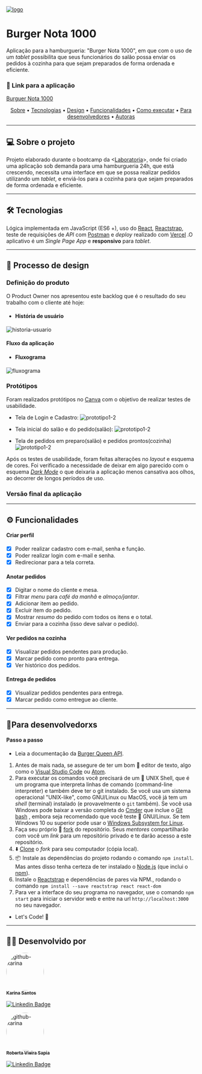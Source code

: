 <a href="https://burger-nota-1000.vercel.app/">
 <img src="src/img/logo.png" alt="logo"/>
 </a>

# Burger Nota 1000 

Aplicação para a hamburgueria: "Burger Nota 1000", em que com o uso de um _tablet_ possibilita que seus funcionários do salão possa enviar os pedidos à cozinha para que sejam preparados de forma ordenada e eficiente.
### :hamburger: Link para a aplicação
[Burguer Nota 1000](https://burger-nota-1000.vercel.app/)

<p align="center">
 <a href="#-sobre-o-projeto">Sobre</a> • 
 <a href="#-tecnologias">Tecnologias</a> • 
 <a href="#-processo-de-design">Design</a> • 
 <a href="#-funcionalidades">Funcionalidades</a> •
 <a href="#-para-desenvolvedorxs">Como executar</a> • 
 <a href="#-para-desenvolvedores">Para desenvolvedores</a> • 
 <a href="#-autoras">Autoras</a>   
</p>

---

## 💻 Sobre o projeto
Projeto elaborado durante o bootcamp da  <[Laboratoria](https://www.laboratoria.la/br)>, onde foi criado uma aplicação sob demanda para uma hamburgueria 24h, que está crescendo, necessita uma interface em que se possa realizar pedidos utilizando um _tablet_, e enviá-los para a cozinha para que sejam preparados de forma ordenada e eficiente.

---

## 🛠 Tecnologias
Lógica implementada em JavaScript (ES6 +), uso do [React](https://reactjs.org/), [Reactstrap](https://reactstrap.github.io/), teste de requisições de _API_ com [Postman](https://www.postman.com/) e _deploy_ realizado com [Vercel](https://vercel.com/) .O aplicativo é um _Single Page App_ e **responsivo** para _tablet_.

---

## 🎨 Processo de design

### Definição do produto

 O Product Owner nos apresentou este backlog que é o resultado do seu trabalho com o cliente até hoje:
 - #### História de usuário
![historia-usuario](src/img/hu.png)

#### Fluxo da aplicação
- #### Fluxograma
![fluxograma](https://trello-attachments.s3.amazonaws.com/6023ebbadd2840507fb61d9e/715x593/61a839874520f4a293b8ff242f1f32f3/image.png)

### Protótipos
  Foram realizados protótipos no [Canva]() com o objetivo de realizar testes de usabilidade.

- Tela de Login e Cadastro:
![prototipo1-2](src/img/proto1-2.png)

- Tela inicial do salão e do pedido(salão):
![prototipo1-2](src/img/proto3-4.png)

- Tela de pedidos em preparo(salão) e pedidos prontos(cozinha)
![prototipo1-2](src/img/proto5-6.png)

Após os testes de usabilidade, foram feitas alterações no _layout_ e esquema de cores. Foi verificado a necessidade de deixar em algo parecido com o esquema [_Dark_ _Mode_](https://en.wikipedia.org/wiki/Light-on-dark_color_scheme) o que deixaria a aplicação menos cansativa aos olhos, ao decorrer de longos períodos de uso.

### Versão final da aplicação


---

## ⚙️ Funcionalidades

#### Criar perfil

- [x] Poder realizar cadastro com e-mail, senha e função.
- [x] Poder realizar login com e-mail e senha.
- [x] Redirecionar para a tela correta.

#### Anotar pedidos

- [x] Digitar o nome do cliente e mesa.
- [x] Filtrar _menu_ para _café da manhã_ e _almoço/jantar_.
- [x] Adicionar item ao pedido.
- [x] Excluir item do pedido.
- [x] Mostrar _resumo_ do pedido com todos os itens e o total.
- [x] Enviar para a cozinha (isso deve salvar o pedido).

#### Ver pedidos na cozinha

- [x] Visualizar pedidos pendentes para produção.
- [x] Marcar pedido como pronto para entrega.
- [x] Ver histórico dos pedidos.

#### Entrega de pedidos

- [x] Visualizar pedidos pendentes para entrega.
- [x] Marcar pedido como entregue ao cliente.

---
## 🚀Para desenvolvedorxs
#### Passo a passo

- Leia a documentação da [Burger Queen API](https://lab-api-bq.herokuapp.com/api-docs/).


1. Antes de mais nada, se assegure de ter um bom :pencil: editor de texto, algo
   como o [Visual Studio Code](https://code.visualstudio.com/) ou [Atom](https://atom.io/).
2. Para executar os comandos você precisará de um :shell: UNIX Shell, que é um
   programa que interpreta linhas de comando (command-line interpreter) e também
   deve ter o git instalado. Se você usa um sistema operacional "UNIX-like",
   como GNU/Linux ou MacOS, você já tem um _shell_ (terminal) instalado (e
   provavelmente o `git` também). Se você usa Windows pode baixar a versão
   completa do [Cmder](https://cmder.net/) que inclue o [Git
   bash](https://git-scm.com/download/win) , embora seja recomendado que você
   teste :penguin: GNU/Linux. Se tem  Windows 10 ou superior pode usar o [Windows
   Subsystem for
   Linux](https://docs.microsoft.com/en-us/windows/wsl/install-win10).
3. Faça seu próprio :fork_and_knife:
   [fork](https://help.github.com/articles/fork-a-repo/) do repositório. Seus
   _mentores_ compartilharão com você um _link_ para um repositório privado e te
   darão acesso a este repositório.
4. :arrow_down: [Clone](https://help.github.com/articles/cloning-a-repository/)
   o _fork_ para seu computador (cópia local).
5. 📦 Instale as dependências do projeto rodando o comando `npm install`. Mas
   antes disso tenha certeza de ter instalado o [Node.js](https://nodejs.org/)
   (que inclui o [npm](https://docs.npmjs.com/)).
6. Instale o [Reactstrap](https://reactstrap.github.io/) e dependências de pares via NPM., rodando o comando `npm install --save reactstrap react react-dom`   
7. Para ver a interface do seu programa no navegador, use o comando `npm start`
   para iniciar o servidor web e entre na url `http://localhost:3000` no seu
   navegador.
- Let's Code! :rocket:

---
## :woman_technologist: Desenvolvido por

<a href="https://github.com/KarinaFS">
 <img style="border-radius: 50%;" src="https://avatars.githubusercontent.com/u/71661104?s=460&u=3386cc86927800e33e464422aa2f11fae50b2213&v=4" width="100px;" alt="github-karina"/>
 <br />
 <sub><b>Karina Santos</b></sub></a> <a href="https://www.linkedin.com/in/karina-ferreira-santos/" title=""></a> 

[![Linkedin Badge](https://img.shields.io/badge/-Karina-blue?style=flat-square&logo=Linkedin&logoColor=white&link=https:https://www.linkedin.com/in/karina-ferreira-santos/)](https://www.linkedin.com/in/karina-ferreira-santos/) 

<a href="https://github.com/RoSapia">
 <img style="border-radius: 50%;" src="https://media-exp1.licdn.com/dms/image/C4D03AQEjQ5w8DxqTAg/profile-displayphoto-shrink_200_200/0/1614463654194?e=1620259200&v=beta&t=jcoeOWmUvjRbcqfl0IFF-kvDJOHI9lltKAdnTKTZnDs" width="100px;" alt="github-karina"/>
 <br />
 <sub><b>Roberta Vieira Sapia</b></sub></a> <a href="https://www.linkedin.com/in/roberta-vieira-sapia/" title=""></a>
 

[![Linkedin Badge](https://img.shields.io/badge/-Roberta-blue?style=flat-square&logo=Linkedin&logoColor=white&link=https://www.linkedin.com/in/roberta-vieira-sapia/)](https://www.linkedin.com/in/roberta-vieira-sapia/) 

